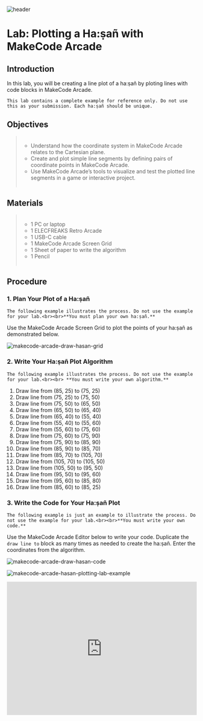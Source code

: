![header](assets/header.png)

# Lab: Plotting a Ha:ṣañ with MakeCode Arcade

## Introduction

In this lab, you will be creating a line plot of a ha:ṣañ by ploting lines with code blocks in MakeCode Arcade.

```{note}
This lab contains a complete example for reference only. Do not use this as your submission. Each ha:ṣañ should be unique.
```

## Objectives

<blockquote>
  <ul style="list-style-type:circle;">
    <br>
    <li>Understand how the coordinate system in MakeCode Arcade relates to the Cartesian plane.</li>
    <li>Create and plot simple line segments by defining pairs of coordinate points in MakeCode Arcade.</li>
    <li>Use MakeCode Arcade’s tools to visualize and test the plotted line segments in a game or interactive project.</li>
    <br>
  </ul>
</blockquote>

## Materials

<blockquote>
  <ul style="list-style-type:circle;">
    <br>
    <li>1 PC or laptop</li>
    <li>1 ELECFREAKS Retro Arcade</li>
    <li>1 USB-C cable</li>
    <li>1 MakeCode Arcade Screen Grid</li>
    <li>1 Sheet of paper to write the algorithm</li>
    <li>1 Pencil</li>
    <br>
  </ul>
</blockquote>

## Procedure

### 1. Plan Your Plot of a Ha:ṣañ

```{important}
The following example illustrates the process. Do not use the example for your lab.<br><br>**You must plan your own ha:ṣañ.**

```

Use the MakeCode Arcade Screen Grid to plot the points of your ha:ṣañ as demonstrated below.

![makecode-arcade-draw-hasan-grid](assets/makecode-arcade-draw-hasan-grid.png)

### 2. Write Your Ha:ṣañ Plot Algorithm

```{important}
The following example illustrates the process. Do not use the example for your lab.<br><br> **You must write your own algorithm.**
```


1. Draw line from (85, 25) to (75, 25)
2. Draw line from (75, 25) to (75, 50)
3. Draw line from (75, 50) to (65, 50)
4. Draw line from (65, 50) to (65, 40)
5. Draw line from (65, 40) to (55, 40)
6. Draw line from (55, 40) to (55, 60)
7. Draw line from (55, 60) to (75, 60)
8. Draw line from (75, 60) to (75, 90)
9. Draw line from (75, 90) to (85, 90)
10. Draw line from (85, 90) to (85, 70)
11. Draw line from (85, 70) to (105, 70)
12. Draw line from (105, 70) to (105, 50)
13. Draw line from (105, 50) to (95, 50)
14. Draw line from (95, 50) to (95, 60)
15. Draw line from (95, 60) to (85, 80)
16. Draw line from (85, 60) to (85, 25)

### 3. Write the Code for Your Ha:ṣañ Plot

```{important}
The following example is just an example to illustrate the process. Do not use the example for your lab.<br><br>**You must write your own code.**
```

Use the MakeCode Arcade Editor below to write your code. Duplicate the `draw line to` block as many times as needed to create the ha:ṣañ. Enter the coordinates from the algorithm. 

![makecode-arcade-draw-hasan-code](assets/makecode-arcade-draw-hasan-code.png)

![makecode-arcade-hasan-plotting-lab-example](assets/makecode-arcade-hasan-plotting-lab-example.png)

<div style="position:relative;height:0;padding-bottom:70%;overflow:hidden;"><iframe style="position:absolute;top:0;left:0;width:100%;height:100%;" src="https://arcade.makecode.com/#pub:S75554-56427-19891-07767" frameborder="0" sandbox="allow-popups allow-forms allow-scripts allow-same-origin"></iframe></div>